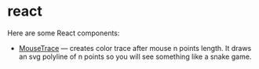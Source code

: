 # react
Here are some React components:

* [MouseTrace](./components/MouseTrace.js) — creates color trace after mouse n points length. It draws an svg polyline of n points so you will see something like a snake game.
